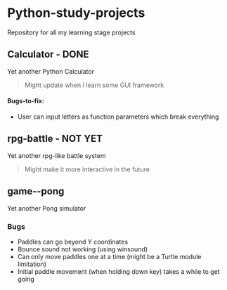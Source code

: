 # Python-study-projects

Repository for all my learning stage projects

## Calculator - DONE

Yet another Python Calculator

> Might update when I learn some GUI framework

#### Bugs-to-fix:

- User can input letters as function parameters which break everything

## rpg-battle - NOT YET

Yet another rpg-like battle system

> Might make it more interactive in the future

## game--pong

Yet another Pong simulator

### Bugs

- Paddles can go beyond Y coordinates
- Bounce sound not working (using winsound)
- Can only move paddles one at a time (might be a Turtle module limitation)
- Initial paddle movement (when holding down key) takes a while to get going
